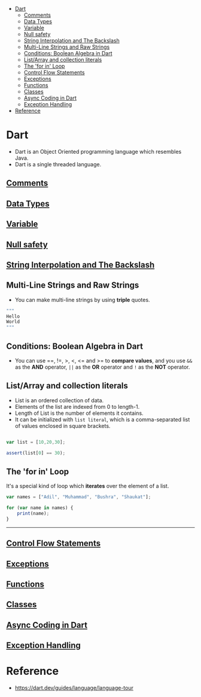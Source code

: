 - [Dart](#dart)
  - [Comments](#comments)
  - [Data Types](#data-types)
  - [Variable](#variable)
  - [Null safety](#null-safety)
  - [String Interpolation and The Backslash](#string-interpolation-and-the-backslash)
  - [Multi-Line Strings and Raw Strings](#multi-line-strings-and-raw-strings)
  - [Conditions: Boolean Algebra in Dart](#conditions-boolean-algebra-in-dart)
  - [List/Array and collection literals](#listarray-and-collection-literals)
  - [The 'for in' Loop](#the-for-in-loop)
  - [Control Flow Statements](#control-flow-statements)
  - [Exceptions](#exceptions)
  - [Functions](#functions)
  - [Classes](#classes)
  - [Async Coding in Dart](#async-coding-in-dart)
  - [Exception Handling](#exception-handling)
- [Reference](#reference)

# Dart

- Dart is an Object Oriented programming language which resembles Java.
- Dart is a single threaded language.

## [Comments](dart/dart_commends.md)

## [Data Types](dart/dart_data_types.md)

## [Variable](dart/dart_variables.md)

## [Null safety](dart/dart_null_safety.md)

## [String Interpolation and The Backslash](dart/dart_backslash.md)




## Multi-Line Strings and Raw Strings

- You can make multi-line strings by using **triple** quotes.

```js
"""
Hello
World
"""
```

## Conditions: Boolean Algebra in Dart

- You can use ==, !=, >, <, <= and >= to **compare values**, and you use `&&` as the **AND** operator, `||` as the **OR** operator and `!` as the **NOT** operator.


## List/Array and collection literals

- List is an ordered collection of data.
- Elements of the list are indexed from 0 to length-1.
- Length of List is the number of elements it contains.
- It can be initialized with `list literal`, which is a comma-separated list of values enclosed in square brackets.

```js

var list = [10,20,30];

assert(list[0] == 30);

```

## The 'for in' Loop

It's a special kind of loop which **iterates** over the element of a list.

```js
var names = ["Adil", "Muhammad", "Bushra", "Shaukat"];

for (var name in names) {
    print(name);
}
```

---

## [Control Flow Statements](dart/dart_conditional_flows.md)

## [Exceptions](dart/dart_exceptions.md)

## [Functions](dart/dart_functions.md)

## [Classes](dart/dart_classes.md)

## [Async Coding in Dart](dart/dart_async_await.md)

## [Exception Handling](dart/dart_exceptions.md)

# Reference
- https://dart.dev/guides/language/language-tour
